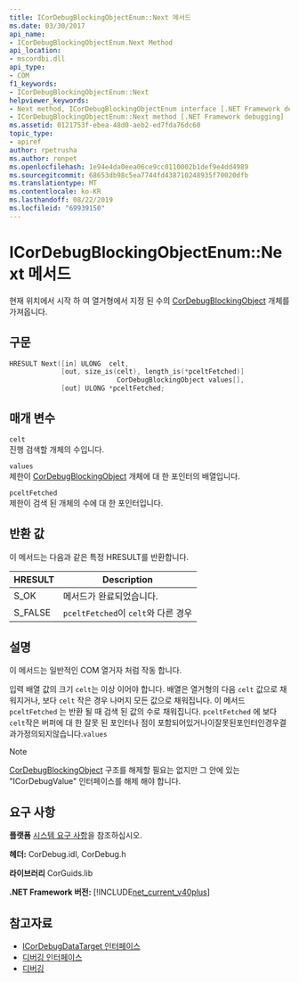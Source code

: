 ```yaml
---
title: ICorDebugBlockingObjectEnum::Next 메서드
ms.date: 03/30/2017
api_name:
- ICorDebugBlockingObjectEnum.Next Method
api_location:
- mscordbi.dll
api_type:
- COM
f1_keywords:
- ICorDebugBlockingObjectEnum::Next
helpviewer_keywords:
- Next method, ICorDebugBlockingObjectEnum interface [.NET Framework debugging]
- ICorDebugBlockingObjectEnum::Next method [.NET Framework debugging]
ms.assetid: 0121753f-ebea-48d0-aeb2-ed7fda76dc60
topic_type:
- apiref
author: rpetrusha
ms.author: ronpet
ms.openlocfilehash: 1e94e4da0eea06ce9cc0110002b1def9e4dd4989
ms.sourcegitcommit: 68653db98c5ea7744fd438710248935f70020dfb
ms.translationtype: MT
ms.contentlocale: ko-KR
ms.lasthandoff: 08/22/2019
ms.locfileid: "69939150"
---
```

# <a name="icordebugblockingobjectenumnext-method"></a>ICorDebugBlockingObjectEnum::Next 메서드
현재 위치에서 시작 하 여 열거형에서 지정 된 수의 [CorDebugBlockingObject](../../../../docs/framework/unmanaged-api/debugging/cordebugblockingobject-structure.md) 개체를 가져옵니다.  
  
## <a name="syntax"></a>구문  
  
```cpp  
HRESULT Next([in] ULONG  celt,  
             [out, size_is(celt), length_is(*pceltFetched)]  
                           CorDebugBlockingObject values[],  
             [out] ULONG *pceltFetched;  
```  
  
## <a name="parameters"></a>매개 변수  
 `celt`  
 진행 검색할 개체의 수입니다.  
  
 `values`  
 제한이 [CorDebugBlockingObject](../../../../docs/framework/unmanaged-api/debugging/cordebugblockingobject-structure.md) 개체에 대 한 포인터의 배열입니다.  
  
 `pceltFetched`  
 제한이 검색 된 개체의 수에 대 한 포인터입니다.  
  
## <a name="return-value"></a>반환 값  
 이 메서드는 다음과 같은 특정 HRESULT를 반환합니다.  
  
|HRESULT|Description|  
|-------------|-----------------|  
|S_OK|메서드가 완료되었습니다.|  
|S_FALSE|`pceltFetched`이 `celt`와 다른 경우|  
  
## <a name="remarks"></a>설명  
 이 메서드는 일반적인 COM 열거자 처럼 작동 합니다.  
  
 입력 배열 값의 크기 `celt`는 이상 이어야 합니다. 배열은 열거형의 다음 `celt` 값으로 채워지거나, 보다 `celt` 작은 경우 나머지 모든 값으로 채워집니다. 이 메서드 `pceltFetched` 는 반환 될 때 검색 된 값의 수로 채워집니다. `pceltFetched` 에 보다 `celt`작은 버퍼에 대 한 잘못 된 포인터나 점이 포함되어있거나이잘못된포인터인경우결과가정의되지않습니다.`values`  
  
> [!NOTE]
> [CorDebugBlockingObject](../../../../docs/framework/unmanaged-api/debugging/cordebugblockingobject-structure.md) 구조를 해제할 필요는 없지만 그 안에 있는 "ICorDebugValue" 인터페이스를 해제 해야 합니다.  
  
## <a name="requirements"></a>요구 사항  
 **플랫폼** [시스템 요구 사항](../../../../docs/framework/get-started/system-requirements.md)을 참조하십시오.  
  
 **헤더:** CorDebug.idl, CorDebug.h  
  
 **라이브러리** CorGuids.lib  
  
 **.NET Framework 버전:** [!INCLUDE[net_current_v40plus](../../../../includes/net-current-v40plus-md.md)]  
  
## <a name="see-also"></a>참고자료

- [ICorDebugDataTarget 인터페이스](../../../../docs/framework/unmanaged-api/debugging/icordebugdatatarget-interface.md)
- [디버깅 인터페이스](../../../../docs/framework/unmanaged-api/debugging/debugging-interfaces.md)
- [디버깅](../../../../docs/framework/unmanaged-api/debugging/index.md)
